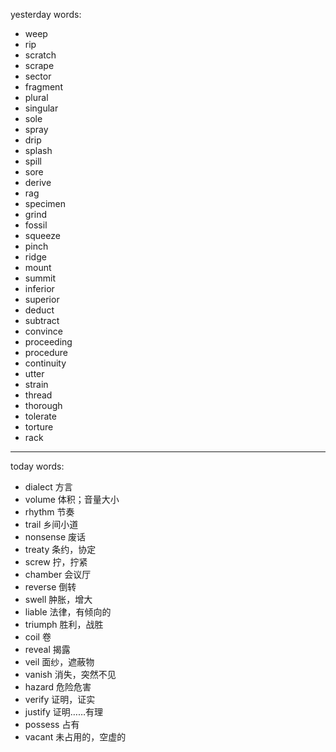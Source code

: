 yesterday words:
- weep
- rip
- scratch
- scrape
- sector
- fragment
- plural
- singular
- sole
- spray
- drip
- splash
- spill
- sore
- derive
- rag
- specimen
- grind
- fossil
- squeeze
- pinch
- ridge
- mount
- summit
- inferior
- superior
- deduct
- subtract
- convince
- proceeding
- procedure
- continuity
- utter
- strain
- thread
- thorough
- tolerate
- torture
- rack

---
today words:
- dialect  方言
- volume  体积；音量大小
- rhythm  节奏
- trail 乡间小道
- nonsense  废话
- treaty  条约，协定
- screw  拧，拧紧
- chamber  会议厅
- reverse  倒转
- swell 肿胀，增大
- liable  法律，有倾向的
- triumph  胜利，战胜
- coil 卷
- reveal  揭露
- veil 面纱，遮蔽物
- vanish  消失，突然不见
- hazard  危险危害
- verify  证明，证实
- justify  证明……有理
- possess  占有
- vacant  未占用的，空虚的





